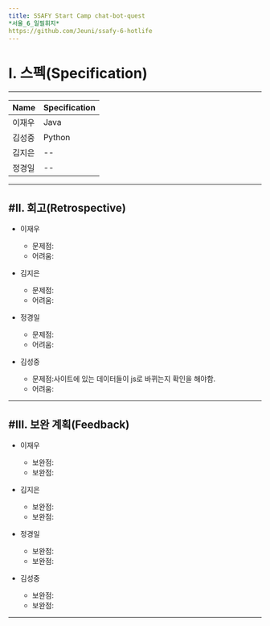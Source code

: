 ```yaml
---
title: SSAFY Start Camp chat-bot-quest
*서울_6_일필휘지*
https://github.com/Jeuni/ssafy-6-hotlife
---
```


# I. 스펙(Specification)
--------------------------

|Name|Specification|
|------|-----------|
|이재우|Java|
|김성중|Python|
|김지은|--|
|정경일|--|

--------------------------

#II. 회고(Retrospective)
--------------------------

+ 이재우
  + 문제점:
  + 어려움:

+ 김지은
  + 문제점:
  + 어려움:

+ 정경일
  + 문제점:
  + 어려움:
 
+ 김성중
  + 문제점:사이트에 있는 데이터들이 js로 바뀌는지 확인을 해야함.
  + 어려움:
 
--------------------------

#III. 보완 계획(Feedback)
--------------------------

+ 이재우
  + 보완점:
  + 보완점:

+ 김지은
  + 보완점:
  + 보완점:

+ 정경일
  + 보완점:
  + 보완점:
 
+ 김성중
  + 보완점:
  + 보완점:
 
--------------------------

